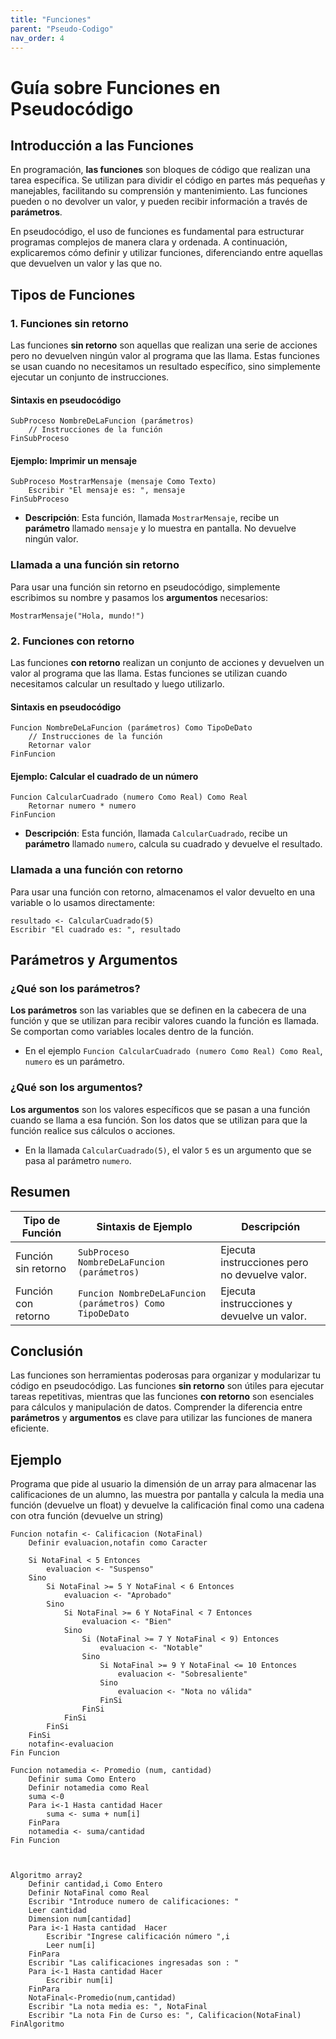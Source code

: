 ```yaml
---
title: "Funciones"
parent: "Pseudo-Codigo"
nav_order: 4
---
```


# Guía sobre Funciones en Pseudocódigo

## Introducción a las Funciones
En programación, **las funciones** son bloques de código que realizan una tarea específica. Se utilizan para dividir el código en partes más pequeñas y manejables, facilitando su comprensión y mantenimiento. Las funciones pueden o no devolver un valor, y pueden recibir información a través de **parámetros**.

En pseudocódigo, el uso de funciones es fundamental para estructurar programas complejos de manera clara y ordenada. A continuación, explicaremos cómo definir y utilizar funciones, diferenciando entre aquellas que devuelven un valor y las que no.

## Tipos de Funciones

### 1. Funciones sin retorno
Las funciones **sin retorno** son aquellas que realizan una serie de acciones pero no devuelven ningún valor al programa que las llama. Estas funciones se usan cuando no necesitamos un resultado específico, sino simplemente ejecutar un conjunto de instrucciones.

#### Sintaxis en pseudocódigo
```pseudocode
SubProceso NombreDeLaFuncion (parámetros)
    // Instrucciones de la función
FinSubProceso
```

#### Ejemplo: Imprimir un mensaje
```pseudocode
SubProceso MostrarMensaje (mensaje Como Texto)
    Escribir "El mensaje es: ", mensaje
FinSubProceso
```

- **Descripción**: Esta función, llamada `MostrarMensaje`, recibe un **parámetro** llamado `mensaje` y lo muestra en pantalla. No devuelve ningún valor.

### Llamada a una función sin retorno
Para usar una función sin retorno en pseudocódigo, simplemente escribimos su nombre y pasamos los **argumentos** necesarios:
```pseudocode
MostrarMensaje("Hola, mundo!")
```

### 2. Funciones con retorno
Las funciones **con retorno** realizan un conjunto de acciones y devuelven un valor al programa que las llama. Estas funciones se utilizan cuando necesitamos calcular un resultado y luego utilizarlo.

#### Sintaxis en pseudocódigo
```pseudocode
Funcion NombreDeLaFuncion (parámetros) Como TipoDeDato
    // Instrucciones de la función
    Retornar valor
FinFuncion
```

#### Ejemplo: Calcular el cuadrado de un número
```pseudocode
Funcion CalcularCuadrado (numero Como Real) Como Real
    Retornar numero * numero
FinFuncion
```

- **Descripción**: Esta función, llamada `CalcularCuadrado`, recibe un **parámetro** llamado `numero`, calcula su cuadrado y devuelve el resultado.

### Llamada a una función con retorno
Para usar una función con retorno, almacenamos el valor devuelto en una variable o lo usamos directamente:
```pseudocode
resultado <- CalcularCuadrado(5)
Escribir "El cuadrado es: ", resultado
```

## Parámetros y Argumentos

### ¿Qué son los parámetros?
**Los parámetros** son las variables que se definen en la cabecera de una función y que se utilizan para recibir valores cuando la función es llamada. Se comportan como variables locales dentro de la función.

- En el ejemplo `Funcion CalcularCuadrado (numero Como Real) Como Real`, `numero` es un parámetro.

### ¿Qué son los argumentos?
**Los argumentos** son los valores específicos que se pasan a una función cuando se llama a esa función. Son los datos que se utilizan para que la función realice sus cálculos o acciones.

- En la llamada `CalcularCuadrado(5)`, el valor `5` es un argumento que se pasa al parámetro `numero`.

## Resumen

| Tipo de Función           | Sintaxis de Ejemplo                                      | Descripción                                     |
|---------------------------|---------------------------------------------------------|-------------------------------------------------|
| Función sin retorno       | `SubProceso NombreDeLaFuncion (parámetros)`              | Ejecuta instrucciones pero no devuelve valor.   |
| Función con retorno       | `Funcion NombreDeLaFuncion (parámetros) Como TipoDeDato` | Ejecuta instrucciones y devuelve un valor.      |

## Conclusión
Las funciones son herramientas poderosas para organizar y modularizar tu código en pseudocódigo. Las funciones **sin retorno** son útiles para ejecutar tareas repetitivas, mientras que las funciones **con retorno** son esenciales para cálculos y manipulación de datos. Comprender la diferencia entre **parámetros** y **argumentos** es clave para utilizar las funciones de manera eficiente.


## Ejemplo

Programa que pide al usuario la dimensión de un array para almacenar las calificaciones de un alumno, las muestra por pantalla y calcula la media una función (devuelve un float) y devuelve la calificación final como una cadena con otra función (devuelve un string)

```pseudocode
Funcion notafin <- Calificacion (NotaFinal)
	Definir evaluacion,notafin como Caracter
	
	Si NotaFinal < 5 Entonces
        evaluacion <- "Suspenso"
    Sino
        Si NotaFinal >= 5 Y NotaFinal < 6 Entonces
            evaluacion <- "Aprobado"
        Sino
            Si NotaFinal >= 6 Y NotaFinal < 7 Entonces
                evaluacion <- "Bien"
            Sino
                Si (NotaFinal >= 7 Y NotaFinal < 9) Entonces
                    evaluacion <- "Notable"
                Sino
                    Si NotaFinal >= 9 Y NotaFinal <= 10 Entonces
                        evaluacion <- "Sobresaliente"
                    Sino
                        evaluacion <- "Nota no válida"
                    FinSi
                FinSi
            FinSi
        FinSi
    FinSi
	notafin<-evaluacion
Fin Funcion

Funcion notamedia <- Promedio (num, cantidad)
	Definir suma Como Entero
	Definir notamedia como Real
	suma <-0
	Para i<-1 Hasta cantidad Hacer
		suma <- suma + num[i]
	FinPara
	notamedia <- suma/cantidad
Fin Funcion



Algoritmo array2
	Definir cantidad,i Como Entero
	Definir NotaFinal como Real
	Escribir "Introduce numero de calificaciones: "
	Leer cantidad
	Dimension num[cantidad]
	Para i<-1 Hasta cantidad  Hacer
		Escribir "Ingrese calificación número ",i 
		Leer num[i]
	FinPara
	Escribir "Las calificaciones ingresadas son : "
	Para i<-1 Hasta cantidad Hacer
		Escribir num[i]
	FinPara
	NotaFinal<-Promedio(num,cantidad)
	Escribir "La nota media es: ", NotaFinal
	Escribir "La nota Fin de Curso es: ", Calificacion(NotaFinal)
FinAlgoritmo
```